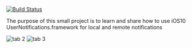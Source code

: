 [![Build Status](https://travis-ci.org/atkit/TryUserNotifications.svg?branch=master)](https://travis-ci.org/atkit/TryUserNotifications)

The purpose of this small project is to learn and share how to use iOS10 UserNotifications.framework for local and remote notifications

![tab 2](https://raw.githubusercontent.com/atkit/TryUserNotifications/master/Screenshots/tab-2.jpg)
![tab 3](https://raw.githubusercontent.com/atkit/TryUserNotifications/master/Screenshots/tab-3.jpg)
